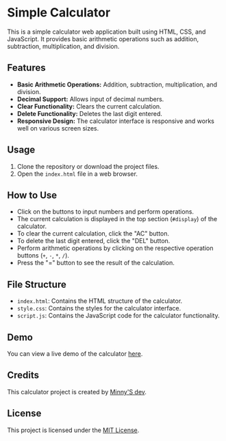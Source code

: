 # Simple Calculator

This is a simple calculator web application built using HTML, CSS, and JavaScript. It provides basic arithmetic operations such as addition, subtraction, multiplication, and division.

## Features

- **Basic Arithmetic Operations:** Addition, subtraction, multiplication, and division.
- **Decimal Support:** Allows input of decimal numbers.
- **Clear Functionality:** Clears the current calculation.
- **Delete Functionality:** Deletes the last digit entered.
- **Responsive Design:** The calculator interface is responsive and works well on various screen sizes.

## Usage

1. Clone the repository or download the project files.
2. Open the `index.html` file in a web browser.

## How to Use

- Click on the buttons to input numbers and perform operations.
- The current calculation is displayed in the top section (`#display`) of the calculator.
- To clear the current calculation, click the "AC" button.
- To delete the last digit entered, click the "DEL" button.
- Perform arithmetic operations by clicking on the respective operation buttons (`+`, `-`, `*`, `/`).
- Press the "=" button to see the result of the calculation.

## File Structure

- `index.html`: Contains the HTML structure of the calculator.
- `style.css`: Contains the styles for the calculator interface.
- `script.js`: Contains the JavaScript code for the calculator functionality.

## Demo

You can view a live demo of the calculator [here](https://minnys420.github.io/Calculator/index.html).

## Credits

This calculator project is created by [Minny'S dev](https://minnys420.github.io/).

## License

This project is licensed under the [MIT License](LICENSE).
